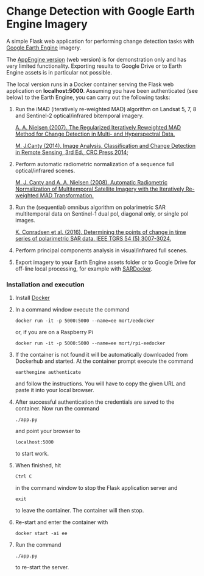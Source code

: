 # Change Detection with Google Earth Engine Imagery
A simple Flask web application for performing change detection tasks with 
<a href="https://developers.google.com/earth-engine/">Google Earth Engine</a> imagery.    

The <a href="http://ms-image-analysis.appspot.com/static/index.html">AppEngine version</a> (web version) is for demonstration only and has very limited functionality.
Exporting results to Google Drive or to Earth Engine assets is in particular not possible. 

The local version runs in a Docker container serving the Flask web application on __localhost:5000__.
Assuming you have been authenticated (see below) to the Earth Engine, you can carry out the following tasks:

 1. Run the iMAD (iteratively re-weighted MAD) algorithm on Landsat 5, 7, 8 and Sentinel-2 optical/infrared bitemporal imagery. 
 
    <a href="http://www2.imm.dtu.dk/pubdb/views/publication_details.php?id=4695"> 
	A. A. Nielsen (2007). The Regularized Iteratively Reweighted MAD Method for Change Detection in Multi- and Hyperspectral Data.</a>

	<a href="http://www.amazon.com/Analysis-Classification-Change-Detection-Sensing/dp/1466570377/ref=dp_ob_title_bk"> M. J.Canty (2014). 
	Image Analysis, Classification and Change Detection in Remote Sensing, 3rd Ed., CRC Press 2014</a>; 
	
 2. Perform automatic radiometric normalization of a sequence full optical/infrared scenes.

    <a href="http://www2.imm.dtu.dk/pubdb/views/publication_details.php?id=5362">
       M. J. Canty and A. A. Nielsen (2008). Automatic Radiometric Normalization of Multitemporal Satellite Imagery with the Iteratively Re-weighted MAD Transformation.</a>
 
	
	
 3. Run the (sequential) omnibus algorithm on polarimetric SAR multitemporal data on Sentinel-1 dual pol, diagonal only, or single pol images.
 
	 <a href = "http://www2.imm.dtu.dk/pubdb/views/publication_details.php?id=6825"> 
	K. Conradsen et al. (2016). Determining the points of
	change in time series of polarimetric SAR data. IEEE TGRS 54 (5) 3007-3024.</a>
	
 4. Perform principal components analysis in visual/infrared full scenes.	

 5. Export imagery to your Earth Engine assets folder or to Google Drive for off-line local processing, 
 for example with <a href="http://mortcanty.github.io/SARDocker/"> SARDocker</a>.
 

### Installation and execution

 1. Install <a href="https://docs.docker.com/">Docker</a>
 
 2. In a command window execute the command
 
 		docker run -it -p 5000:5000 --name=ee mort/eedocker 
 		
 	or, if you are on a Raspberry Pi
 	
 		docker run -it -p 5000:5000 --name=ee mort/rpi-eedocker		
 		
 3. If the container is not found it will be automatically downloaded from Dockerhub and
 started. At the container prompt execute the command
 
 		earthengine authenticate
 	
 	and follow the instructions. You will have to copy the given URL and paste it into your local browser.
 	
 4. After successful authentication the credentials are saved to the container. Now run the command
 
 		./app.py
 	
 	and point your browser to 
 	
 		localhost:5000
 		
 	to start work.
 		
 5. When finished, hit 
 
 		Ctrl C 
 		
 	in the command window to stop the Flask application server and 
 
 		exit 
 		
 	to leave the container. The container will then stop.
 		
 6. Re-start and enter the container with
 
 		docker start -ai ee
 		
 7. Run the command
 
	    ./app.py
		
	to re-start the server.		
 		 		 		   		
 
 
